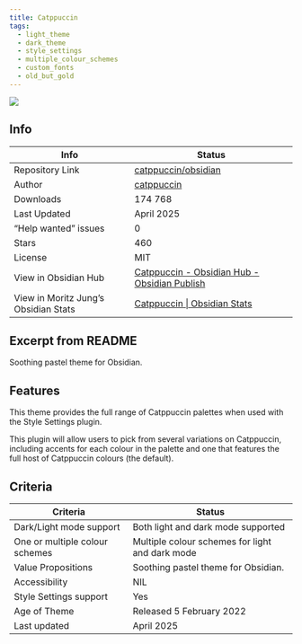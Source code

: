 ```yaml
---
title: Catppuccin
tags:
  - light_theme
  - dark_theme
  - style_settings
  - multiple_colour_schemes
  - custom_fonts
  - old_but_gold
---
```


<img src="https://raw.githubusercontent.com/catppuccin/obsidian/refs/heads/main/assets/screenshot-hq.png">

## Info

|Info|Status|
|---|---|
|Repository Link|[catppuccin/obsidian](https://github.com/catppuccin/obsidian)|
|Author|[catppuccin](https://github.com/catppuccin)|
|Downloads|174 768|
|Last Updated|April 2025|
|“Help wanted” issues|0|
|Stars|460|
|License|MIT|
|View in Obsidian Hub|[Catppuccin \- Obsidian Hub \- Obsidian Publish](https://publish.obsidian.md/hub/02+-+Community+Expansions/02.05+All+Community+Expansions/Themes/Catppuccin)|
|View in Moritz Jung’s Obsidian Stats|[Catppuccin \| Obsidian Stats](https://www.moritzjung.dev/obsidian-stats/themes/catppuccin/)|

## Excerpt from README

Soothing pastel theme for Obsidian.

## Features

This theme provides the full range of Catppuccin palettes when used with the Style Settings plugin.

This plugin will allow users to pick from several variations on Catppuccin, including accents for each colour in the palette and one that features the full host of Catppuccin colours (the default).

## Criteria

|Criteria|Status|
|---|---|
|Dark/Light mode support|Both light and dark mode supported|
|One or multiple colour schemes|Multiple colour schemes for light and dark mode|
|Value Propositions|Soothing pastel theme for Obsidian.|
|Accessibility|NIL|
|Style Settings support|Yes|
|Age of Theme|Released 5 February 2022|
|Last updated|April 2025|
